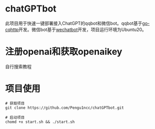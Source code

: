 # chatGPTbot
此项目用于快速一键部署接入ChatGPT的qqbot和微信bot。qqbot基于[go-cqhttp](https://github.com/Mrs4s/go-cqhttp)开发。微信bot基于[wechatbot](https://gitee.com/shtml/wechatbot)开发，项目运行环境为Ubuntu20。

# 注册openai和获取openaikey
自行搜索教程

# 项目使用

```shell
# 获取项目
git clone https://github.com/Pengu1ncc/chatGPTbot.git

# 启动项目
chomd +x start.sh && ./start.sh
```